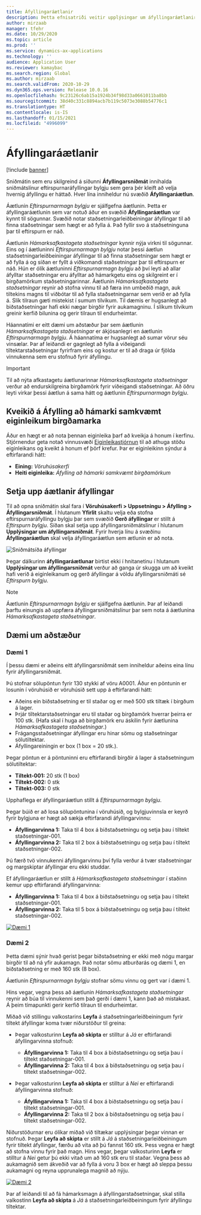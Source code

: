 ```yaml
---
title: Áfyllingaráætlanir
description: Þetta efnisatriði veitir upplýsingar um áfyllingaráætlanir og útskýrir hvernig hægt er að nota svæðið áfyllingaráætlun í sniðmátslínum eftirspurnaráfyllingar bylgju til að velja hvernig áfyllingu er háttað.
author: mirzaab
manager: tfehr
ms.date: 10/29/2020
ms.topic: article
ms.prod: ''
ms.service: dynamics-ax-applications
ms.technology: ''
audience: Application User
ms.reviewer: kamaybac
ms.search.region: Global
ms.author: mirzaab
ms.search.validFrom: 2020-10-29
ms.dyn365.ops.version: Release 10.0.16
ms.openlocfilehash: 9c23126c6ab15a1924b34f98d33a0661011ba8bb
ms.sourcegitcommit: 38d40c331c8894acb7b119c5073e3088b54776c1
ms.translationtype: HT
ms.contentlocale: is-IS
ms.lasthandoff: 01/15/2021
ms.locfileid: "4996099"
---
```

# <a name="replenishment-strategies"></a>Áfyllingaráætlanir

[!include [banner](../includes/banner.md)]

Sniðmátin sem eru skilgreind á síðunni **Áfyllingarsniðmát** innihalda sniðmátslínur eftirspurnaráfyllingar bylgju sem gera þér kleift að velja hvernig áfyllingu er háttað. Hver lína inniheldur nú svæðið **Áfyllingaráætlun**.

Áætlunin *Eftirspurnarmagn bylgju* er sjálfgefna áætlunin. Þetta er áfyllingaráætlunin sem var notuð áður en svæðið **Áfyllingaráætlun** var kynnt til sögunnar. Svæðið notar staðsetningarleiðbeiningar áfyllingar til að finna staðsetningar sem hægt er að fylla á. Það fyllir svo á staðsetninguna þar til eftirspurn er náð.

Áætlunin *Hámarksafkastageta staðsetningar* kynnir nýja virkni til sögunnar. Eins og í áætluninni *Eftirspurnarmagn bylgju* notar þessi áætlun staðsetningarleiðbeiningar áfyllingar til að finna staðsetningar sem hægt er að fylla á og síðan er fyllt á viðkomandi staðsetningar þar til eftirspurn er náð. Hún er ólík áætluninni *Eftirspurnarmagn bylgju* að því leyti að allar áfylltar staðsetningar eru áfylltar að hámarkgetu eins og skilgreint er í birgðamörkum staðsetningarinnar. Áætlunin *Hámarksafkastageta staðsetningar* reynir að stofna vinnu til að færa inn umbeðið magn, auk tiltekins magns til viðbótar til að fylla staðsetningarnar sem verið er að fylla á. Slík tilraun gæti mistekist í sumum tilvikum. Til dæmis er hugsanlegt að biðstaðsetningar hafi ekki nægar birgðir fyrir aukamagninu. Í slíkum tilvikum greinir kerfið bilunina og gerir tilraun til endurheimtar.

Háannatími er eitt dæmi um aðstæður þar sem áætlunin *Hámarksafkastageta staðsetningar* er ákjósanlegri en áætlunin *Eftirspurnarmagn bylgju*. Á háannatíma er hugsanlegt að sumar vörur séu vinsælar. Þar af leiðandi er gagnlegt að fylla á viðeigandi tiltektarstaðsetningar fyrirfram eins og kostur er til að draga úr fjölda vinnukenna sem eru stofnuð fyrir áfyllingu.

> [!IMPORTANT]
> Til að nýta afkastagetu áætlunarinnar *Hámarksafkastageta staðsetningar* verður að endurskilgreina birgðamörk fyrir viðeigandi staðsetningar. Að öðru leyti virkar þessi áætlun á sama hátt og áætlunin *Eftirspurnarmagn bylgju*.

## <a name="turn-on-the-replenish-to-max-based-on-stocking-limits-feature"></a>Kveikið á Áfylling að hámarki samkvæmt eiginleikum birgðamarka

Áður en hægt er að nota þennan eiginleika þarf að kveikja á honum í kerfinu. Stjórnendur geta notað vinnusvæði [Eiginleikastjórnun](../../fin-ops-core/fin-ops/get-started/feature-management/feature-management-overview.md) til að athuga stöðu eiginleikans og kveikt á honum ef þörf krefur. Þar er eiginleikinn sýndur á eftirfarandi hátt:

- **Eining:** *Vöruhúsakerfi*
- **Heiti eiginleika:** *Áfylling að hámarki samkvæmt birgðamörkum*

## <a name="set-up-replenishment-strategies"></a>Setja upp áætlanir áfyllingar

Til að opna sniðmátin skal fara í **Vöruhúsakerfi \> Uppsetningu \> Áfylling \> Áfyllingarsniðmát**. Í hlutanum **Yfirlit** skaltu velja eða stofna eftirspurnaráfyllingu bylgju þar sem svæðið **Gerð áfyllingar** er stillt á *Eftirspurn bylgju*. Síðan skal setja upp áfyllingarsniðmátslínur í hlutanum **Upplýsingar um áfyllingarsniðmát**. Fyrir hverja línu á svæðinu **Áfyllingaráætlun** skal velja áfyllingaráætlun sem ætlunin er að nota.

![Sniðmátsíða áfyllingar](media/ReplenTempWaveDmdMaxLocCap.png "Sniðmátsíða áfyllingar")

Þegar dálkurinn **áfyllingaráætlunar** birtist ekki í hnitanetinu í hlutanum **Upplýsingar um áfyllingarsniðmát** verður að ganga úr skugga um að kveikt hafi verið á eiginleikanum og gerð áfyllingar á völdu áfyllingarsniðmáti sé *Eftirspurn bylgju*.

> [!NOTE]
> Áætlunin *Eftirspurnarmagn bylgju* er sjálfgefna áætlunin. Þar af leiðandi þarftu einungis að uppfæra áfyllingarsniðmátslínur þar sem nota á áætlunina *Hámarksafkastageta staðsetningar*.

## <a name="example-scenarios"></a>Dæmi um aðstæður

### <a name="example-1"></a>Dæmi 1

Í þessu dæmi er aðeins eitt áfyllingarsniðmát sem inniheldur aðeins eina línu fyrir áfyllingarsniðmát.

Þú stofnar sölupöntun fyrir 130 stykki af vöru A0001. Áður en pöntunin er losunin í vöruhúsið er vöruhúsið sett upp á eftirfarandi hátt:

- Aðeins ein biðstaðsetning er til staðar og er með 500 stk tiltæk í birgðum á lager.
- Þrjár tiltektarstaðsetningar eru til staðar og birgðamörk hverrar þeirra er 100 stk. (Hafa skal í huga að birgðamörk eru áskilin fyrir áætlunina *Hámarksafkastageta staðsetningar*.)
- Frágangsstaðsetningar áfyllingar eru hinar sömu og staðsetningar sölutiltektar.
- Áfyllingareiningin er box (1 box = 20 stk.).

Þegar pöntun er á pöntuninni eru eftirfarandi birgðir á lager á staðsetningum sölutiltektar:

- **Tiltekt-001:** 20 stk (1 box)
- **Tiltekt-002:** 0 stk
- **Tiltekt-003:** 0 stk

Upphaflega er áfyllingaráætlun stillt á *Eftirspurnarmagn bylgju*.

Þegar búið er að losa sölupöntunina í vöruhúsið, og bylgjuvinnsla er keyrð fyrir bylgjuna er hægt að sækja eftirfarandi áfyllingarvinnu:

- **Áfyllingarvinna 1:** Taka til 4 box á biðstaðsetningu og setja þau í tiltekt staðsetningar-001.
- **Áfyllingarvinna 2:** Taka til 2 box á biðstaðsetningu og setja þau í tiltekt staðsetningar-002.

Þú færð tvö vinnukenni áfyllingarvinnu því fylla verður á tvær staðsetningar og margskiptar áfyllingar eru ekki studdar.

Ef áfyllingaráætlun er stillt á *Hámarksafkastageta staðsetningar* í staðinn kemur upp eftirfarandi áfyllingarvinna:

- **Áfyllingarvinna 1:** Taka til 4 box á biðstaðsetningu og setja þau í tiltekt staðsetningar-001.
- **Áfyllingarvinna 2:** Taka til 5 box á biðstaðsetningu og setja þau í tiltekt staðsetningar-002.

[![Dæmi 1](media/ReplenTemp_example_1.png "Dæmi 1")](media/ReplenTemp_example_1_large.png)

### <a name="example-2"></a>Dæmi 2

Þetta dæmi sýnir hvað gerist þegar biðstaðsetning er ekki með nógu margar birgðir til að ná yfir aukamagn. Það notar sömu atburðarás og dæmi 1, en biðstaðsetning er með 160 stk (8 box).

Áætlunin *Eftirspurnarmagn bylgju* stofnar sömu vinnu og gert var í dæmi 1.

Hins vegar, vegna þess að áætlunin *Hámarksafkastageta staðsetningar* reynir að búa til vinnukenni sem það gerði í dæmi 1, kann það að mistakast. Á þeim tímapunkti gerir kerfið tilraun til endurheimtar.

Miðað við stillingu valkostarins **Leyfa** á staðsetningarleiðbeiningum fyrir tiltekt áfyllingar koma tvær niðurstöður til greina:

- Þegar valkosturinn **Leyfa að skipta** er stilltur á *Já* er eftirfarandi áfyllingarvinna stofnuð:

    - **Áfyllingarvinna 1:** Taka til 4 box á biðstaðsetningu og setja þau í tiltekt staðsetningar-001.
    - **Áfyllingarvinna 2:** Taka til 4 box á biðstaðsetningu og setja þau í tiltekt staðsetningar-002.

- Þegar valkosturinn **Leyfa að skipta** er stilltur á *Nei* er eftirfarandi áfyllingarvinna stofnuð:

    - **Áfyllingarvinna 1:** Taka til 4 box á biðstaðsetningu og setja þau í tiltekt staðsetningar-001.
    - **Áfyllingarvinna 2:** Taka til 2 box á biðstaðsetningu og setja þau í tiltekt staðsetningar-002.

Niðurstöðurnar eru ólíkar miðað við tiltækar upplýsingar þegar vinnan er stofnuð. Þegar **Leyfa að skipta** er stillt á *Já* á staðsetningarleiðbeiningum fyrir tiltekt áfyllingar, færðu að vita að þú fannst 160 stk. Þess vegna er hægt að stofna vinnu fyrir það magn. Hins vegar, þegar valkosturinn **Leyfa** er stilltur á *Nei* getur þú ekki vitað um að 160 stk eru til staðar. Vegna þess að aukamagnið sem ákveðið var að fylla á voru 3 box er hægt að sleppa þessu aukamagni og reyna upprunalega magnið að nýju.

[![Dæmi 2](media/ReplenTemp_example_2.png "Dæmi 2")](media/ReplenTemp_example_2_large.png)

Þar af leiðandi til að fá hámarksmagn á áfyllingarstaðsetningar, skal stilla valkostinn **Leyfa að skipta** á *Já* á staðsetningarleiðbeiningum fyrir áfyllingu tiltektar.
